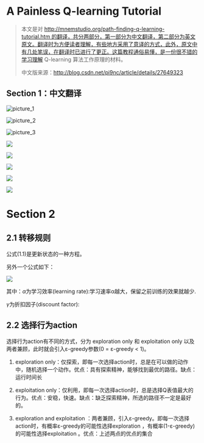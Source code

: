 # A Painless Q-learning Tutorial

>   本文是对 http://mnemstudio.org/path-finding-q-learning-tutorial.htm 的翻译，共分两部分，第一部分为中文翻译，第二部分为英文原文。翻译时为方便读者理解，有些地方采用了意译的方式，此外，原文中有几处笔误，在翻译时已进行了更正。这篇教程通俗易懂，是一份很不错的学习理解 Q-learning 算法工作原理的材料。
>
>   中文版来源：http://blog.csdn.net/pi9nc/article/details/27649323

## **Section 1：中文翻译**

![picture_1](https://github.com/BillLeeCHN/MachineLearning/blob/QLearning/Reinforcement%20Learning/Methods/pics/1.png?raw=true)

![picture_2](https://github.com/BillLeeCHN/MachineLearning/blob/QLearning/Reinforcement%20Learning/Methods/pics/2.png?raw=true)

![picture_3](https://github.com/BillLeeCHN/MachineLearning/blob/QLearning/Reinforcement%20Learning/Methods/pics/3.png?raw=true)

![](https://github.com/BillLeeCHN/MachineLearning/blob/QLearning/Reinforcement%20Learning/Methods/pics/4.png?raw=true)

![](https://github.com/BillLeeCHN/MachineLearning/blob/QLearning/Reinforcement%20Learning/Methods/pics/5.png?raw=true)

![](https://github.com/BillLeeCHN/MachineLearning/blob/QLearning/Reinforcement%20Learning/Methods/pics/6.png?raw=true)

![](https://github.com/BillLeeCHN/MachineLearning/blob/QLearning/Reinforcement%20Learning/Methods/pics/7.png?raw=true)

![](https://github.com/BillLeeCHN/MachineLearning/blob/QLearning/Reinforcement%20Learning/Methods/pics/8.png?raw=true)

# Section 2

## 2.1 转移规则

公式(1.1)是更新状态的一种方程。

另外一个公式如下：

![](https://github.com/BillLeeCHN/MachineLearning/blob/QLearning/Reinforcement%20Learning/Methods/pics/update%20state.png?raw=true)

其中：$\alpha$为学习效率(learning rate):学习速率α越大，保留之前训练的效果就越少.

$\gamma$为折扣因子(discount factor):

## 2.2 选择行为action

选择行为action有不同的方式，分为 exploration only 和 exploitation only 以及两者兼顾，此时就会引入ε-greedy参数(0 = ε-greedy < 1)。

1.  exploration only：仅探索，即每一次选择action时，总是在可以做的动作中，随机选择一个动作。优点：具有探索精神，能够找到最优的路径。缺点：运行时间长


2.  exploitation only：仅利用，即每一次选择action时，总是选择Q表值最大的行为。优点：安稳，快速。缺点：缺乏探索精神，所选的路径不一定是最好的。

3.  exploration  and exploitation ：两者兼顾，引入ε-greedy。即每一次选择action时，有概率ε-greedy的可能性选择exploration ，有概率(1-ε-greedy)的可能性选择exploitation 。优点：上述两点的优点的集合








